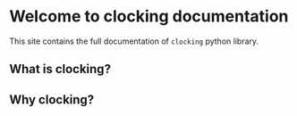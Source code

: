 # Welcome to clocking documentation

This site contains the full documentation of `clocking` python library.

## What is clocking?

## Why clocking?